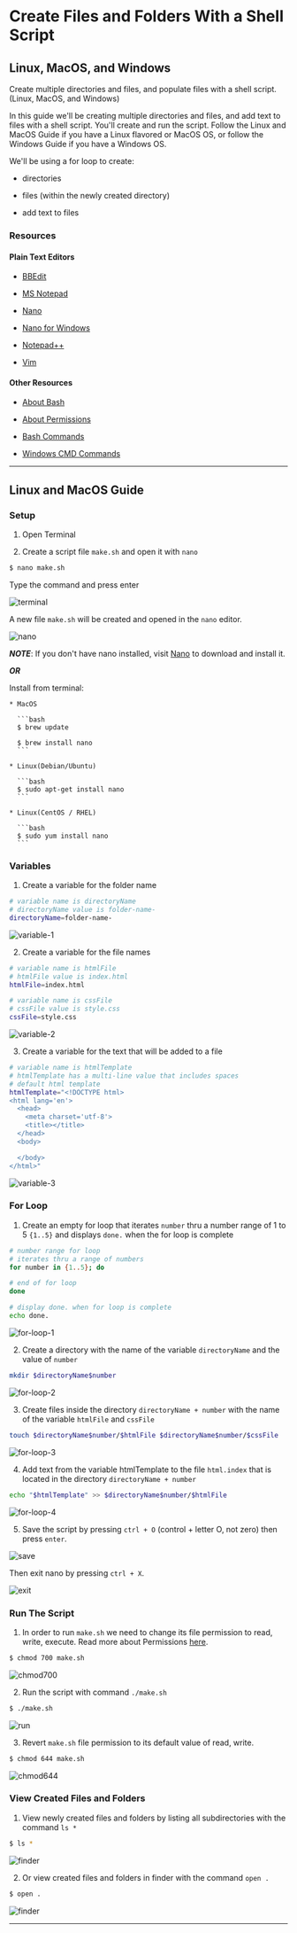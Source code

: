 # Create Files and Folders With a Shell Script

## Linux, MacOS, and Windows

Create multiple directories and files, and populate files with a shell script. (Linux, MacOS, and Windows)

In this guide we'll be creating multiple directories and files, and add text to files with a shell script. You'll create and run the script. Follow the Linux and MacOS Guide if you have a Linux flavored or MacOS OS, or follow the Windows Guide if you have a Windows OS.

We'll be using a for loop to create:

* directories

* files (within the newly created directory)

* add text to files

### Resources

#### Plain Text Editors

* [BBEdit](https://www.barebones.com/products/bbedit/)

* [MS Notepad](https://en.wikipedia.org/wiki/Microsoft_Notepad)

* [Nano](https://www.nano-editor.org/)

* [Nano for Windows](https://www.nano-editor.org/dist/win32-support/)

* [Notepad++](https://notepad-plus-plus.org/)

* [Vim](https://www.vim.org/)

#### Other Resources

* [About Bash](https://www.gnu.org/software/bash/)

* [About Permissions](https://ss64.com/bash/chmod.html)

* [Bash Commands](https://ss64.com/bash/)

* [Windows CMD Commands](https://ss64.com/nt/)

---

## Linux and MacOS Guide

### Setup

1. Open Terminal

2. Create a script file `make.sh` and open it with `nano`

  ```bash
  $ nano make.sh
  ```

  Type the command and press enter

  ![terminal](/images/linux-mac/nano-make.sh-1.png)

  A new file `make.sh` will be created and opened in the `nano` editor.

  ![nano](/images/linux-mac/nano-make.sh-2.png)

  ***NOTE***: If you don't have nano installed, visit [Nano](https://www.nano-editor.org/) to download and install it.

  ***OR***

  Install from terminal:

    * MacOS

      ```bash
      $ brew update

      $ brew install nano
      ```

    * Linux(Debian/Ubuntu)

      ```bash
      $ sudo apt-get install nano
      ```

    * Linux(CentOS / RHEL)

      ```bash
      $ sudo yum install nano
      ```

### Variables

1. Create a variable for the folder name

  ```bash
  # variable name is directoryName
  # directoryName value is folder-name-
  directoryName=folder-name-
  ```

  ![variable-1](/images/linux-mac/variable-1.png)

2. Create a variable for the file names

  ```bash
  # variable name is htmlFile
  # htmlFile value is index.html
  htmlFile=index.html

  # variable name is cssFile
  # cssFile value is style.css
  cssFile=style.css
  ```

  ![variable-2](/images/linux-mac/variable-2.png)

3. Create a variable for the text that will be added to a file

  ```bash
  # variable name is htmlTemplate
  # htmlTemplate has a multi-line value that includes spaces
  # default html template
  htmlTemplate="<!DOCTYPE html>
  <html lang='en'>
    <head>
      <meta charset='utf-8'>
      <title></title>
    </head>
    <body>

    </body>
  </html>"
  ```

  ![variable-3](/images/linux-mac/variable-3.png)

### For Loop

1. Create an empty for loop that iterates `number` thru a number range of 1 to 5 `{1..5}` and displays `done.` when the for loop is complete

  ```bash
  # number range for loop
  # iterates thru a range of numbers
  for number in {1..5}; do

  # end of for loop
  done

  # display done. when for loop is complete
  echo done.
  ```

  ![for-loop-1](/images/linux-mac/for-loop-1.png)

2. Create a directory with the name of the variable `directoryName` and the value of `number`

  ```bash
  mkdir $directoryName$number
  ```

  ![for-loop-2](/images/linux-mac/for-loop-2.png)

3. Create files inside the directory `directoryName + number` with the name of the variable `htmlFile` and `cssFile`

  ```bash
  touch $directoryName$number/$htmlFile $directoryName$number/$cssFile
  ```

  ![for-loop-3](/images/linux-mac/for-loop-3.png)

4. Add text from the variable htmlTemplate to the file `html.index` that is located in the directory `directoryName + number`

  ```bash
  echo "$htmlTemplate" >> $directoryName$number/$htmlFile
  ```

  ![for-loop-4](/images/linux-mac/for-loop-4.png)

5. Save the script by pressing `ctrl + O` (control + letter O, not zero) then press `enter`.

  ![save](/images/linux-mac/save.png)

  Then exit nano by pressing `ctrl + X`.

  ![exit](/images/linux-mac/exit.png)

### Run The Script

1. In order to run `make.sh` we need to change its file permission to read, write, execute. Read more about Permissions [here](https://www.linux.com/learn/understanding-linux-file-permissions).

  ```bash
  $ chmod 700 make.sh
  ```

  ![chmod700](/images/linux-mac/chmod700.png)

2. Run the script with command `./make.sh`

  ```bash
  $ ./make.sh
  ```

  ![run](/images/linux-mac/run.png)

3. Revert `make.sh` file permission to its default value of read, write.

  ```bash
  $ chmod 644 make.sh
  ```

  ![chmod644](/images/linux-mac/chmod644.png)

### View Created Files and Folders

1. View newly created files and folders by listing all subdirectories with the command `ls *`

  ```bash
  $ ls *
  ```

  ![finder](/images/linux-mac/subdirectories.png)

2. Or view created files and folders in finder with the command `open .`

  ```bash
  $ open .
  ```

  ![finder](/images/linux-mac/finder.png)

---
